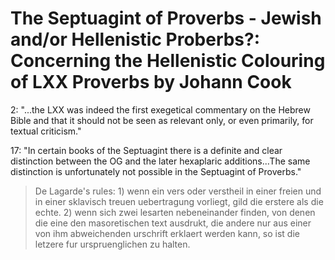 # The Septuagint of Proverbs - Jewish and/or Hellenistic Proberbs?: Concerning the Hellenistic Colouring of LXX Proverbs by Johann Cook

2: "...the LXX was indeed the first exegetical commentary on the Hebrew Bible and that it should not be seen as relevant only, or even primarily, for textual criticism."

17: "In certain books of the Septuagint there is a definite and clear distinction between the OG and the later hexaplaric additions...The same distinction is unfortunately not possible in the Septuagint of Proverbs."
> De Lagarde's rules: 1) wenn ein vers oder verstheil in einer freien und in einer sklavisch treuen uebertragung vorliegt, gild die erstere als die echte. 2) wenn sich zwei lesarten nebeneinander finden, von denen die eine den masoretischen text ausdrukt, die andere nur aus einer von ihm abweichenden urschrift erklaert werden kann, so ist die letzere fur urspruenglichen zu halten.



